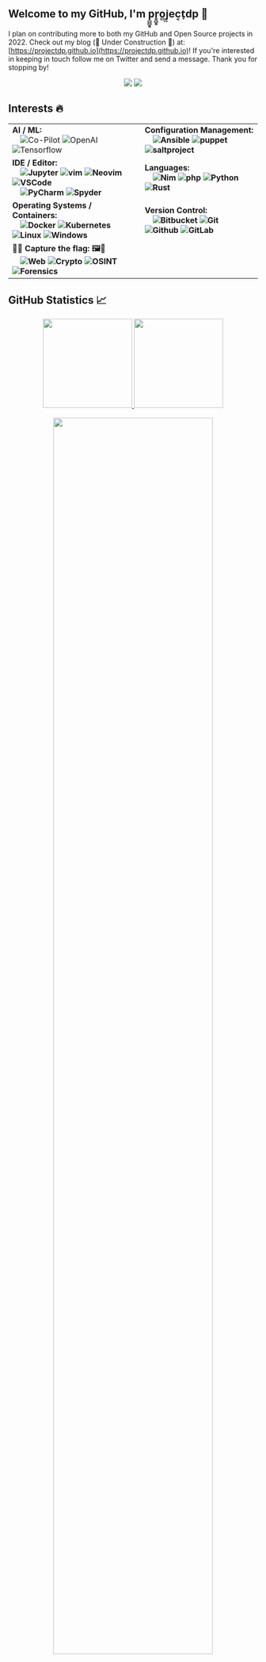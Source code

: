 ## Welcome to my GitHub, I'm p̻̻̥r̥̻̥o̻j̤͛ec͔t̞dp 👋

I plan on contributing more to both my GitHub and Open Source projects in 2022. Check out my blog (🚧 Under Construction 🚧) at: [https://projectdp.github.io](https://projectdp.github.io)! If you're interested in keeping in touch follow me on Twitter and send a message. Thank you for stopping by! 

<p align="center">
<a href="https://twitter.com/projectdp"><img src="https://img.shields.io/badge/-@projectdp-%231DA1F2?style=flat&logo=twitter&logoColor=white"/></a>
<a href="https://stackoverflow.com/users/632887/p%cc%bb%cc%bb%cc%a5r%cc%a5%cc%bb%cc%a5o%cc%bbj%cd%9b%cc%a4ec%cd%94t%cc%9edp?tab=profile"><img src="https://img.shields.io/badge/projectdp-D16f37?style=flat&logo=Stackoverflow&logoColor=white"/></a>
</p>

## Interests 🔥
<div align="center">
  
|||
| --- | --- |
| <div align="left"><b>AI / ML:</b></br>&emsp;<img src="https://img.shields.io/badge/-Co--Pilot-111?&logo=github" alt="Co-Pilot"> <img src="https://img.shields.io/badge/-OpenAI-111?&logo=openai" alt="OpenAI"> <img src="https://img.shields.io/badge/-TensorFlow-111?&logo=tensorflow" alt="Tensorflow"></div> | <div align="left"><b>Configuration Management:<b></br>&emsp;<img src="https://img.shields.io/badge/-Ansible-111?&logo=ansible" alt="Ansible"> <img src="https://img.shields.io/badge/-Puppet-111?&logo=Puppet" alt="puppet"> <img src="https://img.shields.io/badge/-Salt-111?&logo=saltproject" alt="saltproject"> |
| <div align="left"><b>IDE / Editor:<b></br>&emsp;<img src="https://img.shields.io/badge/-Jupyter-111?&logo=jupyter" alt="Jupyter"> <img src="https://img.shields.io/badge/-vim-111?&logo=vim" alt="vim"> <img src="https://img.shields.io/badge/-Neovim-111?&logo=neovim" alt="Neovim"> <img src="https://img.shields.io/badge/-VSCode-111?&logo=visualstudiocode" alt="VSCode"></br>&emsp;<img src="https://img.shields.io/badge/-PyCharm-111?&logo=pycharm" alt="PyCharm"> <img src="https://img.shields.io/badge/-Spyder-111?&logo=spyderide" alt="Spyder"> | <div align="left"><b>Languages:<b></br>&emsp;<img src="https://img.shields.io/badge/-Nim-111?&logo=Nim" alt="Nim"> <img src="https://img.shields.io/badge/-php-111?&logo=php" alt="php"> <img src="https://img.shields.io/badge/-Python-111?&logo=Python" alt="Python"> <img src="https://img.shields.io/badge/-Rust-111?&logo=Rust" alt="Rust"> |
| <div align="left"><b>Operating Systems / Containers:<b></br>&emsp;<img src="https://img.shields.io/badge/-Docker-111?&logo=Docker" alt="Docker"> <img src="https://img.shields.io/badge/-Kubernetes-111?&logo=kubernetes" alt="Kubernetes"> <img src="https://img.shields.io/badge/-Linux-111?&logo=Linux" alt="Linux"> <img src="https://img.shields.io/badge/-Windows-111?&logo=windows" alt="Windows">| <div align="left"><b>Version Control:<b></br>&emsp;<img src="https://img.shields.io/badge/-BitBucket-111?&logo=bitbucket" alt="Bitbucket"> <img src="https://img.shields.io/badge/-Git-111?&logo=git" alt="Git"> <img src="https://img.shields.io/badge/-GitHub-111?&logo=github" alt="Github"> <img src="https://img.shields.io/badge/-GitLab-111?&logo=gitlab" alt="GitLab"> |
| <div align="left"><b>🚩🦶 Capture the flag: 🖼️🚩<b></br>&emsp;<img src="https://img.shields.io/badge/-%F0%9F%95%B8%20Web-333" alt="Web"> <img src="https://img.shields.io/badge/-%F0%9F%94%90%20Crypto-333" alt="Crypto"> <img src="https://img.shields.io/badge/%F0%9F%93%B0%20OSINT-333" alt="OSINT"> <img src="https://img.shields.io/badge/-%F0%9F%94%8D%20Forensics-333" alt="Forensics"> |
</div>

 ## GitHub Statistics 📈

<div align="center">
  
<a href="https://github.com/anuraghazra/github-readme-stats">
  <img height="180em" src="https://github-readme-stats.vercel.app/api?username=projectdp&theme=react&show_icons=true&border_radius=25&hide=issues&custom_title=GitHub%20Statistics" />
  <img height="180em" src="https://github-readme-stats.vercel.app/api/top-langs/?username=projectdp&theme=react&border_radius=25&hide=issues&langs_count=4&custom_title=Top%20Languages" />
  </br>
</a>
</br>
<a href="https://github.com/Ashutosh00710/github-readme-activity-graph">
    <img src="https://activity-graph.herokuapp.com/graph?username=projectdp&theme=github&bg_color=20232a&hide_border=true" width="80%"/>
</a></br>

</br>
<a href="https://github.com/projectdp">
    <img src="https://komarev.com/ghpvc/?username=projectdp&color=blue"/>
</a>
</div>

## Acknowledgements
Big thanks to <a href="https://github.com/RitchieS">@RitchieS</a>, <a href="https://github.com/PurplProto">@PurplProto</a>, and @yodadog for helping me fix up my GitHub.

<div align="center">
🦶
</div>

<!--
Profile references:
https://github.com/RitchieS
https://github.com/purplProto
https://github.com/HuskyHacks
https://github.com/kleiton0x00/
https://github.com/jsifuentes
https://github.com/remonsec
https://github.com/brettcannon
https://github.com/mubix
https://github.com/K1B0R
https://github.com/GuillaumeFalourd
https://github.com/Garoze
https://github.com/FOrDunn

Repos utilized for this page:
https://github.com/anuraghazra/github-readme-stats
https://github.com/Ileriayo/markdown-badges
https://github.com/Ashutosh00710/github-readme-activity-graph
https://github.com/antonkomarev/github-profile-views-counter
-->
